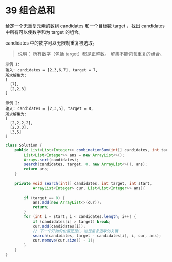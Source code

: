 # 39 组合总和

给定一个无重复元素的数组 candidates 和一个目标数 target ，找出 candidates 中所有可以使数字和为 target 的组合。

candidates 中的数字可以无限制重复被选取。

> 说明： 所有数字（包括 target）都是正整数。 解集不能包含重复的组合。

```text
示例 1:
输入: candidates = [2,3,6,7], target = 7,
所求解集为:
[
  [7],
  [2,2,3]
]

示例 2:
输入: candidates = [2,3,5], target = 8,
所求解集为:
[
  [2,2,2,2],
  [2,3,3],
  [3,5]
]
```

```java
class Solution {
    public List<List<Integer>> combinationSum(int[] candidates, int target) {
        List<List<Integer>> ans = new ArrayList<>();
        Arrays.sort(candidates);
        search(candidates, target, 0, new ArrayList<>(), ans);
        return ans;
    }
    
    private void search(int[] candidates, int target, int start, 
            ArrayList<Integer> cur, List<List<Integer>> ans){
        
        if (target == 0) {
            ans.add(new ArrayList<>(cur));
            return;
        }
        for (int i = start; i < candidates.length; i++) {
            if (candidates[i] > target) break;
            cur.add(candidates[i]);
            // 下一个开始的位置还是i，这是重复选取的关键
            search(candidates, target - candidates[i], i, cur, ans);
            cur.remove(cur.size() - 1);
        }
    }
}
```

